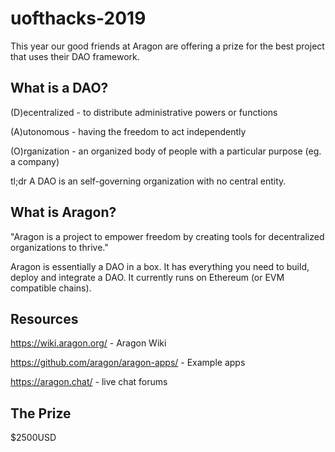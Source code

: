 # uofthacks-2019

This year our good friends at Aragon are offering a prize for the best project that uses their DAO framework.

## What is a DAO?

(D)ecentralized - to distribute administrative powers or functions

(A)utonomous - having the freedom to act independently

(O)rganization - an organized body of people with a particular purpose (eg. a company)

tl;dr A DAO is an self-governing organization with no central entity.

## What is Aragon?

"Aragon is a project to empower freedom by creating tools for decentralized organizations to thrive."

Aragon is essentially a DAO in a box. It has everything you need to build, deploy and integrate a DAO. It currently runs on Ethereum (or EVM compatible chains). 

## Resources
https://wiki.aragon.org/ - Aragon Wiki

https://github.com/aragon/aragon-apps/ - Example apps

https://aragon.chat/ - live chat forums

## The Prize

$2500USD 
